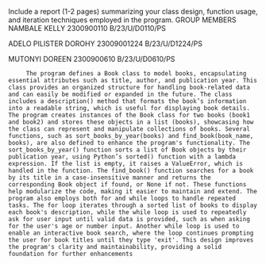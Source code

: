Include a report (1-2 pages) summarizing your class design, function usage, and iteration techniques employed in the program.
GROUP MEMBERS
NAMBALE KELLY 2300900110 B/23/U/D0110/PS

ADELO PILISTER DOROHY 23009001224 B/23/U/D1224/PS

MUTONYI DOREEN 2300900610 B/23/U/D0610/PS
         
         The program defines a Book class to model books, encapsulating essential attributes such as title, author, and publication year. This class provides an organized structure for handling book-related data and can easily be modified or expanded in the future. The class includes a description() method that formats the book’s information into a readable string, which is useful for displaying book details. The program creates instances of the Book class for two books (book1 and book2) and stores these objects in a list (books), showcasing how the class can represent and manipulate collections of books. Several functions, such as sort_books_by_year(books) and find_book(book_name, books), are also defined to enhance the program's functionality. The sort_books_by_year() function sorts a list of Book objects by their publication year, using Python’s sorted() function with a lambda expression. If the list is empty, it raises a ValueError, which is handled in the function. The find_book() function searches for a book by its title in a case-insensitive manner and returns the corresponding Book object if found, or None if not. These functions help modularize the code, making it easier to maintain and extend. The program also employs both for and while loops to handle repeated tasks. The for loop iterates through a sorted list of books to display each book's description, while the while loop is used to repeatedly ask for user input until valid data is provided, such as when asking for the user's age or number input. Another while loop is used to enable an interactive book search, where the loop continues prompting the user for book titles until they type 'exit'. This design improves the program's clarity and maintainability, providing a solid foundation for further enhancements  
